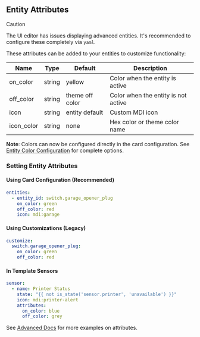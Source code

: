 ## Entity Attributes

> [!CAUTION]
> The UI editor has issues displaying advanced entities. It's recommended to configure these completely via `yaml`.

These attributes can be added to your entities to customize functionality:

| Name       | Type   | Default         | Description                         |
| ---------- | ------ | --------------- | ----------------------------------- |
| on_color   | string | yellow          | Color when the entity is active     |
| off_color  | string | theme off color | Color when the entity is not active |
| icon       | string | entity default  | Custom MDI icon                     |
| icon_color | string | none            | Hex color or theme color name       |

**Note**: Colors can now be configured directly in the card configuration. See [Entity Color Configuration](ENTITY-COLOR-CONFIGURATION.md) for complete options.

### Setting Entity Attributes

#### Using Card Configuration (Recommended)

```yaml
entities:
  - entity_id: switch.garage_opener_plug
    on_color: green
    off_color: red
    icon: mdi:garage
```

#### Using Customizations (Legacy)

```yaml
customize:
  switch.garage_opener_plug:
    on_color: green
    off_color: red
```

#### In Template Sensors

```yaml
sensor:
  - name: Printer Status
    state: "{{ not is_state('sensor.printer', 'unavailable') }}"
    icon: mdi:printer-alert
    attributes:
      on_color: blue
      off_color: grey
```

See [Advanced Docs](ADVANCED.md) for more examples on attributes.
